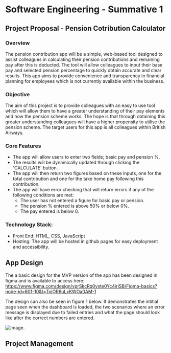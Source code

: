 # Software Engineering - Summative 1

## Project Proposal - Pension Cotribution Calculator

### Overview

The pension contribution app will be a simple, web-based tool designed to assist colleagues in calculating their pension contributions and remaining pay after this is deducted. The tool will allow colleagues to input their base pay and selected pension percentage to quickly obtain accurate and clear results. This app aims to provide convenience and transparency in financial planning for employees which is not currently available within the business.

### Objective

The aim of this project is to provide colleagues with an easy to use tool which will allow them to have a greater understanding of their pay elements and how the pension scheme works. The hope is that through obtaining this greater understanding colleagues will have a higher propensity to utilise the pension scheme. The target users for this app is all colleagues within British Airways.

### Core Features
- The app will allow users to enter two fields; basic pay and pension %.
- The results will be dynamically updated through clicking the 'CALCULATE' button.
- The app will then return two figures based on these inputs, one for the total contribution and one for the take home pay following this contribution.
- The app will have error checking that will return errors if any of the following conditions are met:
    - The user has not entered a figure for basic pay or pension.
    - The pension % entered is above 50% or below 0%.
    - The pay entered is below 0.

### Technology Stack:
- Front End: HTML, CSS, JavaScript
- Hosting: The app will be hosted in github pages for easy deployment and accessibility.

## App Design
The a basic design for the MVP version of the app has been designed in figma and is available to access here: https://www.figma.com/design/vprSkcRq0vste0Yc4irlSB/Figma-basics?node-id=601-10&t=TojOR6uLxKWOa0AM-1

The design can also be seen in figure 1 below. It demonstrates the intitial page seen when the dashboard is loaded, the two scenarios where an error message is displayed due to failed entries and what the page should look like after the correct numbers are entered.

![image](https://github.com/user-attachments/assets/022a6860-4978-44c7-8693-9176084ad7e9).

## Project Management




